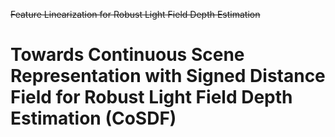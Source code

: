 

~~Feature Linearization for Robust Light Field Depth Estimation~~

# Towards Continuous Scene Representation with Signed Distance Field for Robust Light Field Depth Estimation (CoSDF)

